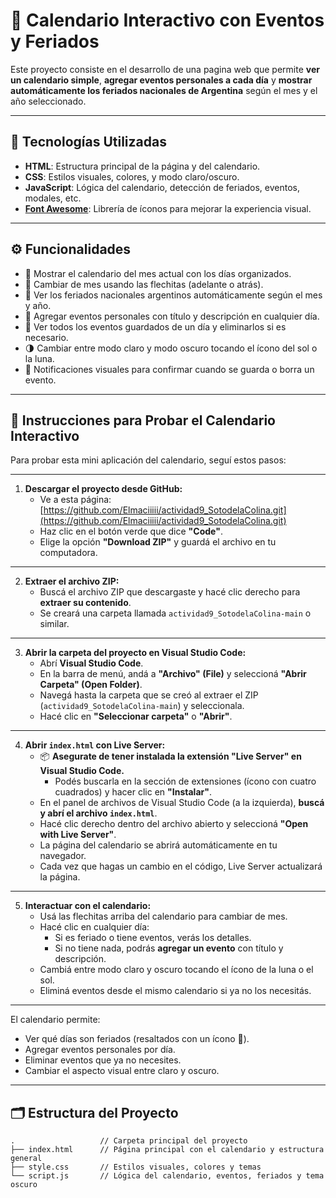 # 📅 Calendario Interactivo con Eventos y Feriados 

Este proyecto consiste en el desarrollo de una pagina web que permite **ver un calendario simple**, **agregar eventos personales a cada día** y **mostrar automáticamente los feriados nacionales de Argentina** según el mes y el año seleccionado.

---

## 🚀 Tecnologías Utilizadas

- **HTML**: Estructura principal de la página y del calendario.
- **CSS**: Estilos visuales, colores, y modo claro/oscuro.
- **JavaScript**: Lógica del calendario, detección de feriados, eventos, modales, etc.
- **[Font Awesome](https://fontawesome.com/)**: Librería de íconos para mejorar la experiencia visual.

---

## ⚙️ Funcionalidades

- 📅 Mostrar el calendario del mes actual con los días organizados.
- 🔄 Cambiar de mes usando las flechitas (adelante o atrás).
- 🎉 Ver los feriados nacionales argentinos automáticamente según el mes y año.
- 📝 Agregar eventos personales con título y descripción en cualquier día.
- 👀 Ver todos los eventos guardados de un día y eliminarlos si es necesario.
- 🌗 Cambiar entre modo claro y modo oscuro tocando el ícono del sol o la luna.
- 🔔 Notificaciones visuales para confirmar cuando se guarda o borra un evento.

---

## 🧪 Instrucciones para Probar el Calendario Interactivo

Para probar esta mini aplicación del calendario, seguí estos pasos:

---

1. **Descargar el proyecto desde GitHub:**
   * Ve a esta página: [https://github.com/Elmaciiiii/actividad9_SotodelaColina.git](https://github.com/Elmaciiiii/actividad9_SotodelaColina.git)
   * Haz clic en el botón verde que dice **"Code"**.
   * Elige la opción **"Download ZIP"** y guardá el archivo en tu computadora.

---

2. **Extraer el archivo ZIP:**
   * Buscá el archivo ZIP que descargaste y hacé clic derecho para **extraer su contenido**.
   * Se creará una carpeta llamada `actividad9_SotodelaColina-main` o similar.

---

3. **Abrir la carpeta del proyecto en Visual Studio Code:**
   * Abrí **Visual Studio Code**.
   * En la barra de menú, andá a **"Archivo" (File)** y seleccioná **"Abrir Carpeta" (Open Folder)**.
   * Navegá hasta la carpeta que se creó al extraer el ZIP (`actividad9_SotodelaColina-main`) y seleccionala.
   * Hacé clic en **"Seleccionar carpeta"** o **"Abrir"**.

---

4. **Abrir `index.html` con Live Server:**
   * 📦 **Asegurate de tener instalada la extensión "Live Server" en Visual Studio Code.**
     - Podés buscarla en la sección de extensiones (ícono con cuatro cuadrados) y hacer clic en **"Instalar"**.
   * En el panel de archivos de Visual Studio Code (a la izquierda), **buscá y abrí el archivo `index.html`**.
   * Hacé clic derecho dentro del archivo abierto y seleccioná **"Open with Live Server"**.
   * La página del calendario se abrirá automáticamente en tu navegador.
   * Cada vez que hagas un cambio en el código, Live Server actualizará la página.

---

5. **Interactuar con el calendario:**
   * Usá las flechitas arriba del calendario para cambiar de mes.
   * Hacé clic en cualquier día:
     - Si es feriado o tiene eventos, verás los detalles.
     - Si no tiene nada, podrás **agregar un evento** con título y descripción.
   * Cambiá entre modo claro y oscuro tocando el ícono de la luna o el sol.
   * Eliminá eventos desde el mismo calendario si ya no los necesitás.
---

El calendario permite:

- Ver qué días son feriados (resaltados con un ícono 🎉).
- Agregar eventos personales por día.
- Eliminar eventos que ya no necesites.
- Cambiar el aspecto visual entre claro y oscuro.

---

## 🗂️ Estructura del Proyecto

```plaintext
.                   // Carpeta principal del proyecto
├── index.html      // Página principal con el calendario y estructura general
├── style.css       // Estilos visuales, colores y temas
└── script.js       // Lógica del calendario, eventos, feriados y tema oscuro
